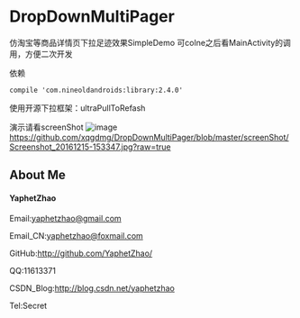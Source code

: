 # DropDownMultiPager

仿淘宝等商品详情页下拉足迹效果SimpleDemo
可colne之后看MainActivity的调用，方便二次开发

依赖
```
compile 'com.nineoldandroids:library:2.4.0'
```

使用开源下拉框架：ultraPullToRefash

演示请看screenShot
![image](http://github.com/xqgdmg/DropDownMultiPager/blob/master/screenShot/Screenshot_20161215-153347.jpg)
https://github.com/xqgdmg/DropDownMultiPager/blob/master/screenShot/Screenshot_20161215-153347.jpg?raw=true

## About Me

#### YaphetZhao

Email:yaphetzhao@gmail.com

Email_CN:yaphetzhao@foxmail.com

GitHub:http://github.com/YaphetZhao/

QQ:11613371

CSDN_Blog:http://blog.csdn.net/yaphetzhao

Tel:Secret

